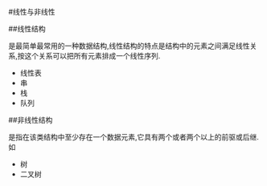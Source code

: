 #线性与非线性

##线性结构

是最简单最常用的一种数据结构,线性结构的特点是结构中的元素之间满足线性关系,按这个关系可以把所有元素排成一个线性序列.

+ 线性表
+ 串
+ 栈
+ 队列


##非线性结构

是指在该类结构中至少存在一个数据元素,它具有两个或者两个以上的前驱或后继.如
 
 + 树
 + 二叉树